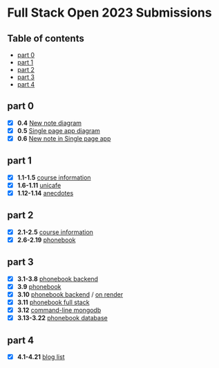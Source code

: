 # Full Stack Open 2023 Submissions <!-- omit from toc -->

## Table of contents <!-- omit from toc -->
- [part 0](#part-0)
- [part 1](#part-1)
- [part 2](#part-2)
- [part 3](#part-3)
- [part 4](#part-4)

## part 0
- [x] **0.4** [New note diagram](./part0/new-note-diagram.md)
- [x] **0.5** [Single page app diagram](./part0/spa-diagram.md)
- [x] **0.6** [New note in Single page app](./part0/spa-new-note-diagram.md)

## part 1
- [x] **1.1-1.5** [course information](./part1/courseinfo/)
- [x] **1.6-1.11** [unicafe](./part1/unicafe/)
- [x] **1.12-1.14** [anecdotes](./part1/anecdotes/)

## part 2
- [x] **2.1-2.5** [course information](./part2/courseinfo/)
- [x] **2.6-2.19** [phonebook](./part2/phonebook/)

## part 3
- [x] **3.1-3.8** [phonebook backend](https://github.com/nooa-p/fso-part3)
- [x] **3.9** [phonebook](./part3/phonebook/)
- [x] **3.10** [phonebook backend](https://github.com/nooa-p/fso-part3) / [on render](https://fso-backend-kiqt.onrender.com/)
- [x] **3.11** [phonebook full stack](https://fso-backend-kiqt.onrender.com/) 
- [x] **3.12** [command-line mongodb](https://github.com/nooa-p/fso-part3/blob/main/mongo.js)
- [x] **3.13-3.22** [phonebook database](https://github.com/nooa-p/fso-part3)

## part 4
- [x] **4.1-4.21** [blog list](./part4/bloglist/)